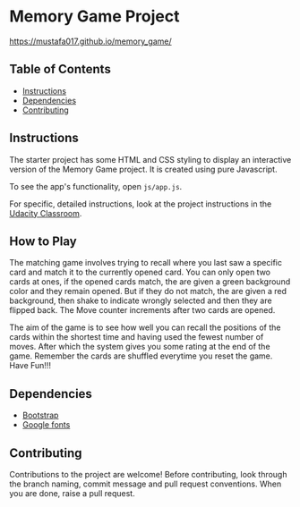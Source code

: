 # Memory Game Project
https://mustafa017.github.io/memory_game/

## Table of Contents

* [Instructions](#instructions)
* [Dependencies](#dependencies)
* [Contributing](#contributing)

## Instructions

The starter project has some HTML and CSS styling to display an interactive version of the Memory Game project.
It is created using pure Javascript.

To see the app's functionality, open `js/app.js`.

For specific, detailed instructions, look at the project instructions in the [Udacity Classroom](https://classroom.udacity.com/me).

## How to Play

The matching game involves trying to recall where you last saw a specific card and match it to the currently opened card. You can only open two cards at ones, if the opened cards match, the are given a green background color and they remain opened. But if they do not match, the are given a red background, then shake to indicate wrongly selected and then they are flipped back. The Move counter increments after two cards are opened.

The aim of the game is to see how well you can recall the positions of the cards within the shortest time and having used the fewest number of moves. After which the system gives you some rating at the end of the game. Remember the cards are shuffled everytime you reset the game. Have Fun!!!

## Dependencies

* [Bootstrap](https://maxcdn.bootstrapcdn.com/font-awesome/4.6.1/css/font-awesome.min.css)
* [Google fonts](https://fonts.googleapis.com/css?family=Coda)

## Contributing

Contributions to the project are welcome! Before contributing, look through the branch naming, commit message and pull request conventions. When you are done, raise a pull request.
